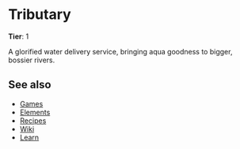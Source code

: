 # Tributary

**Tier**: 1

A glorified water delivery service, bringing aqua goodness to bigger, bossier rivers.

## See also

* [Games](/wiki/games)
* [Elements](/wiki/elements)
* [Recipes](/wiki/recipes)
* [Wiki](/wiki/index)
* [Learn](/learn/index)